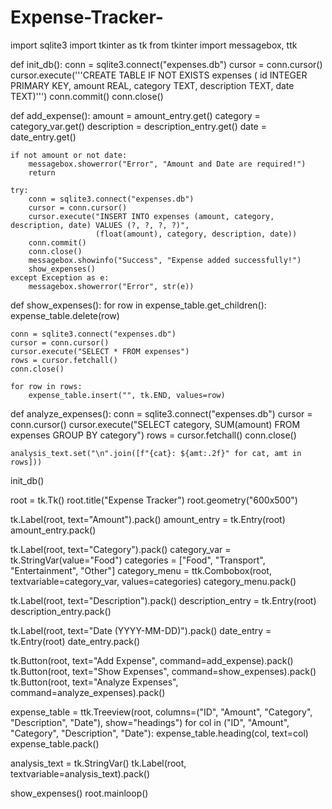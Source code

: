 # Expense-Tracker-
import sqlite3
import tkinter as tk
from tkinter import messagebox, ttk

def init_db():
    conn = sqlite3.connect("expenses.db")
    cursor = conn.cursor()
    cursor.execute('''CREATE TABLE IF NOT EXISTS expenses (
                        id INTEGER PRIMARY KEY,
                        amount REAL,
                        category TEXT,
                        description TEXT,
                        date TEXT)''')
    conn.commit()
    conn.close()

def add_expense():
    amount = amount_entry.get()
    category = category_var.get()
    description = description_entry.get()
    date = date_entry.get()
    
    if not amount or not date:
        messagebox.showerror("Error", "Amount and Date are required!")
        return
    
    try:
        conn = sqlite3.connect("expenses.db")
        cursor = conn.cursor()
        cursor.execute("INSERT INTO expenses (amount, category, description, date) VALUES (?, ?, ?, ?)",
                       (float(amount), category, description, date))
        conn.commit()
        conn.close()
        messagebox.showinfo("Success", "Expense added successfully!")
        show_expenses()
    except Exception as e:
        messagebox.showerror("Error", str(e))

def show_expenses():
    for row in expense_table.get_children():
        expense_table.delete(row)
    
    conn = sqlite3.connect("expenses.db")
    cursor = conn.cursor()
    cursor.execute("SELECT * FROM expenses")
    rows = cursor.fetchall()
    conn.close()
    
    for row in rows:
        expense_table.insert("", tk.END, values=row)

def analyze_expenses():
    conn = sqlite3.connect("expenses.db")
    cursor = conn.cursor()
    cursor.execute("SELECT category, SUM(amount) FROM expenses GROUP BY category")
    rows = cursor.fetchall()
    conn.close()
    
    analysis_text.set("\n".join([f"{cat}: ${amt:.2f}" for cat, amt in rows]))

init_db()

root = tk.Tk()
root.title("Expense Tracker")
root.geometry("600x500")

tk.Label(root, text="Amount").pack()
amount_entry = tk.Entry(root)
amount_entry.pack()

tk.Label(root, text="Category").pack()
category_var = tk.StringVar(value="Food")
categories = ["Food", "Transport", "Entertainment", "Other"]
category_menu = ttk.Combobox(root, textvariable=category_var, values=categories)
category_menu.pack()

tk.Label(root, text="Description").pack()
description_entry = tk.Entry(root)
description_entry.pack()

tk.Label(root, text="Date (YYYY-MM-DD)").pack()
date_entry = tk.Entry(root)
date_entry.pack()

tk.Button(root, text="Add Expense", command=add_expense).pack()
tk.Button(root, text="Show Expenses", command=show_expenses).pack()
tk.Button(root, text="Analyze Expenses", command=analyze_expenses).pack()

expense_table = ttk.Treeview(root, columns=("ID", "Amount", "Category", "Description", "Date"), show="headings")
for col in ("ID", "Amount", "Category", "Description", "Date"):
    expense_table.heading(col, text=col)
expense_table.pack()

analysis_text = tk.StringVar()
tk.Label(root, textvariable=analysis_text).pack()

show_expenses()
root.mainloop()
